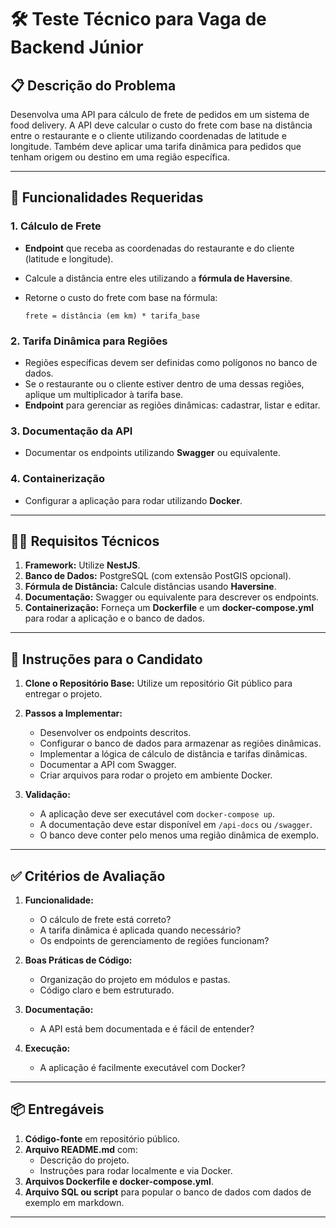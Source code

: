 # 🛠️ Teste Técnico para Vaga de Backend Júnior

## 📋 Descrição do Problema

Desenvolva uma API para cálculo de frete de pedidos em um sistema de food delivery. A API deve calcular o custo do frete com base na distância entre o restaurante e o cliente utilizando coordenadas de latitude e longitude. Também deve aplicar uma tarifa dinâmica para pedidos que tenham origem ou destino em uma região específica.

---

## 🚀 Funcionalidades Requeridas

### 1. Cálculo de Frete

- **Endpoint** que receba as coordenadas do restaurante e do cliente (latitude e longitude).
- Calcule a distância entre eles utilizando a **fórmula de Haversine**.
- Retorne o custo do frete com base na fórmula:

  ```
  frete = distância (em km) * tarifa_base
  ```

### 2. Tarifa Dinâmica para Regiões

- Regiões específicas devem ser definidas como polígonos no banco de dados.
- Se o restaurante ou o cliente estiver dentro de uma dessas regiões, aplique um multiplicador à tarifa base.
- **Endpoint** para gerenciar as regiões dinâmicas: cadastrar, listar e editar.

### 3. Documentação da API

- Documentar os endpoints utilizando **Swagger** ou equivalente.

### 4. Containerização

- Configurar a aplicação para rodar utilizando **Docker**.

---

## 🧑‍💻 Requisitos Técnicos

1. **Framework:** Utilize **NestJS**.
2. **Banco de Dados:** PostgreSQL (com extensão PostGIS opcional).
3. **Fórmula de Distância:** Calcule distâncias usando **Haversine**.
4. **Documentação:** Swagger ou equivalente para descrever os endpoints.
5. **Containerização:** Forneça um **Dockerfile** e um **docker-compose.yml** para rodar a aplicação e o banco de dados.

---

## 📜 Instruções para o Candidato

1. **Clone o Repositório Base:** Utilize um repositório Git público para entregar o projeto.
2. **Passos a Implementar:**

   - Desenvolver os endpoints descritos.
   - Configurar o banco de dados para armazenar as regiões dinâmicas.
   - Implementar a lógica de cálculo de distância e tarifas dinâmicas.
   - Documentar a API com Swagger.
   - Criar arquivos para rodar o projeto em ambiente Docker.

3. **Validação:**
   - A aplicação deve ser executável com `docker-compose up`.
   - A documentação deve estar disponível em `/api-docs` ou `/swagger`.
   - O banco deve conter pelo menos uma região dinâmica de exemplo.

---

## ✅ Critérios de Avaliação

1. **Funcionalidade:**

   - O cálculo de frete está correto?
   - A tarifa dinâmica é aplicada quando necessário?
   - Os endpoints de gerenciamento de regiões funcionam?

2. **Boas Práticas de Código:**

   - Organização do projeto em módulos e pastas.
   - Código claro e bem estruturado.

3. **Documentação:**

   - A API está bem documentada e é fácil de entender?

4. **Execução:**
   - A aplicação é facilmente executável com Docker?

---

## 📦 Entregáveis

1. **Código-fonte** em repositório público.
2. **Arquivo README.md** com:
   - Descrição do projeto.
   - Instruções para rodar localmente e via Docker.
3. **Arquivos Dockerfile e docker-compose.yml**.
4. **Arquivo SQL ou script** para popular o banco de dados com dados de exemplo em markdown.

---
